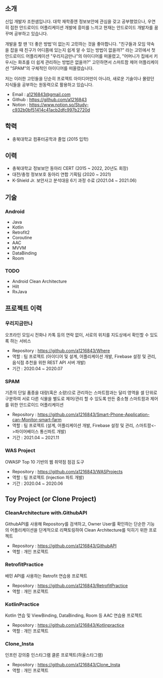 ## 소개
신입 개발자 조한샘입니다. 대학 재학중엔 정보보안에 관심을 갖고 공부했었으나, 우연히 접한 안드로이드 어플리케이션 개발에 흥미를 느끼고 현재는 안드로이드 개발자를 꿈꾸며 공부하고 있습니다.

개발을 할 땐 '더 좋은 방법'이 없는지 고민하는 것을 좋아합니다. "친구들과 모임 약속을 잡을 때 친구가 어디쯤에 있는지 쉽게 알 수 있는 방법이 없을까?" 라는 고민에서 첫 안드로이드 어플리케이션 "우리지금만나"의 아이디어를 떠올렸고,
"어머니가 집에서 키우시는 화초를 더 쉽게 관리하는 방법은 없을까?" 고민하면서 스마트팜 제어 어플리케이션 "SPAM"의 구체적인 아이디어를 떠올렸습니다.

저는 이러한 고민들을 단순히 프로젝트 아이디어만이 아니라, 새로운 기술이나 몰랐던 지식들을 공부하는 원동력으로 활용하고 있습니다.


* Email : a1216843@gmail.com
* Github : https://github.com/a1216843
* Notion : https://www.notion.so/Study-c932b0bf51414c41acb2dfc997b2720d

## 학력
* 충북대학교 컴퓨터공학과 졸업 (2015 입학)

## 이력
* 충북대학교 정보보안 동아리 CERT (2015 ~ 2022, 20년도 회장)
* 대전/충청 정보보호 동아리 연합 기획팀 (2020 ~ 2021)
* K-Shield Jr. 보안사고 분석대응 6기 과정 수료 (2021.04 ~ 2021.06)

## 기술
### Android
* Java
* Kotlin
* Retrofit2
* Coroutine
* AAC
* MVVM
* DataBinding
* Room
### TODO
* Android Clean Architecture
* Hilt
* RxJava

## 프로젝트 이력
### 우리지금만나
오프라인 모임시 전화나 카톡 등의 연락 없이, 서로의 위치를 지도상에서 확인할 수 있도록 하는 서비스

* Repository : https://github.com/a1216843/Where
* 역할 : 팀 프로젝트 (아이디어 및 설계, 어플리케이션 개발, Firebase 설정 및 관리, 음식점 추천을 위한 REST API 서버 개발)
* 기간 : 2020.04 ~ 2020.07
### SPAM
기존의 단일 품종을 대량(혹은 소량)으로 관리하는 스마트팜과는 달리 영역을 셀 단위로 구분하여 서로 다른 식물을 별도로 제어/관리 할 수 있도록 만든 중소형 스마트팜과 제어를 위한 안드로이드 어플리케이션

* Repository : https://github.com/a1216843/Smart-Phone-Application-can-Monitor-smart-farm
* 역할 : 팀 프로젝트 (설계, 어플리케이션 개발, Firebase 설정 및 관리, 스마트팜<->파이어베이스 통신파트 개발)
* 기간 : 2021.04 ~ 2021.11
### WAS Project
OWASP Top 10 기반의 웹 취약점 점검 도구

* Repository : https://github.com/a1216843/WASProjects
* 역할 : 팀 프로젝트 (Injection 파트 개발)
* 기간 : 2020.04 ~ 2020.06

## Toy Project (or Clone Project)
### CleanArchitecture with.GithubAPI
GithubAPI를 사용해 Repository를 검색하고, Owner User를 확인하는 단순한 기능의 어플리케이션을 단계적으로 리팩토링하여 Clean Architecture를 익히기 위한 프로젝트

* Repository : https://github.com/a1216843/GithubAPI
* 역할 : 개인 프로젝트

### RetrofitPractice
배민 API를 사용하는 Retrofit 연습용 프로젝트

* Repository : https://github.com/a1216843/RetrofitPractice
* 역할 : 개인 프로젝트

### KotlinPractice
Kotlin 연습 및 ViewBinding, DataBinding, Room 등 AAC 연습용 프로젝트

* Repository : https://github.com/a1216843/Kotlinpractice
* 역할 : 개인 프로젝트

### Clone_Insta
인프런 강의중 인스타그램 클론 프로젝트(하울스타그램)

* Repository : https://github.com/a1216843/Clone_Insta
* 역할 : 개인 프로젝트
